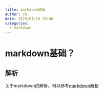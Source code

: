 ```yaml
---
title: markdown基础
author: xh
date: 2025/01/16 20:00
categories:
  - markdown
---
```


# markdown基础？

## 解析

关于markdown的解析，可以参考[markdown解析](https://theme-plume.vuejs.press/guide/markdown/basic/)